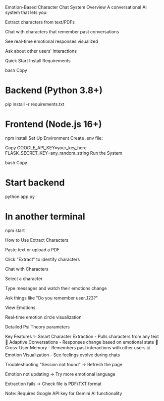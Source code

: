 Emotion-Based Character Chat System
Overview
A conversational AI system that lets you:

Extract characters from text/PDFs

Chat with characters that remember past conversations

See real-time emotional responses visualized

Ask about other users' interactions

Quick Start
Install Requirements

bash
Copy
# Backend (Python 3.8+)
pip install -r requirements.txt

# Frontend (Node.js 16+)
npm install
Set Up Environment
Create .env file:

Copy
GOOGLE_API_KEY=your_key_here
FLASK_SECRET_KEY=any_random_string
Run the System

bash
Copy
# Start backend
python app.py

# In another terminal
npm start

How to Use
Extract Characters

Paste text or upload a PDF

Click "Extract" to identify characters

Chat with Characters

Select a character

Type messages and watch their emotions change

Ask things like "Do you remember user_123?"

View Emotions

Real-time emotion circle visualization

Detailed Psi Theory parameters

Key Features
✨ Smart Character Extraction - Pulls characters from any text
💬 Adaptive Conversations - Responses change based on emotional state
🧠 Cross-User Memory - Remembers past interactions with other users
📊 Emotion Visualization - See feelings evolve during chats

Troubleshooting
"Session not found" → Refresh the page

Emotion not updating → Try more emotional language

Extraction fails → Check file is PDF/TXT format

Note: Requires Google API key for Gemini AI functionality